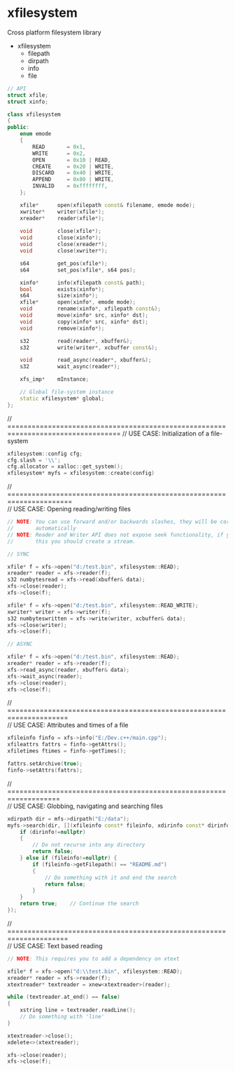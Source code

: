 # xfilesystem

Cross platform filesystem library

* xfilesystem
  * filepath
  * dirpath
  * info
  * file


```c++
// API
struct xfile;
struct xinfo;

class xfilesystem
{
public:
	enum emode
	{
		READ       = 0x1,
		WRITE      = 0x2,
		OPEN       = 0x10 | READ,
		CREATE     = 0x20 | WRITE,
		DISCARD    = 0x40 | WRITE,
		APPEND     = 0x80 | WRITE,
		INVALID    = 0xffffffff,
	};

	xfile*		open(xfilepath const& filename, emode mode);
	xwriter*	writer(xfile*);
	xreader*	reader(xfile*);
	
	void		close(xfile*);
	void		close(xinfo*);
	void		close(xreader*);
	void		close(xwriter*);

	s64			get_pos(xfile*);
	s64			set_pos(xfile*, s64 pos);

	xinfo*		info(xfilepath const& path);
	bool		exists(xinfo*);
	s64			size(xinfo*);
	xfile*		open(xinfo*, emode mode);
	void		rename(xinfo*, xfilepath const&);
	void		move(xinfo* src, xinfo* dst);
	void		copy(xinfo* src, xinfo* dst);
	void		remove(xinfo*);

	s32			read(reader*, xbuffer&);
	s32			write(writer*, xcbuffer const&);

	void		read_async(reader*, xbuffer&);
	s32			wait_async(reader*);

	xfs_imp*	mInstance;

	// Global file-system instance
	static xfilesystem*	global;
};
```

// ==================================================================================
// USE CASE: Initialization of a file-system

```c++
xfilesystem::config cfg;
cfg.slash = '\\';
cfg.allocator = xalloc::get_system();
xfilesystem* myfs = xfilesystem::create(config)
```

// ======================================================================  
// USE CASE: Opening reading/writing files  
```c++
// NOTE: You can use forward and/or backwards slashes, they will be corrected  
//       automatically  
// NOTE: Reader and Writer API does not expose seek functionality, if you need  
//       this you should create a stream.

// SYNC

xfile* f = xfs->open("d:/test.bin", xfilesystem::READ);
xreader* reader = xfs->reader(f);
s32 numbytesread = xfs->read(xbuffer& data);
xfs->close(reader);
xfs->close(f);

xfile* f = xfs->open("d:/test.bin", xfilesystem::READ_WRITE);
xwriter* writer = xfs->writer(f);
s32 numbyteswritten = xfs->write(writer, xcbuffer& data);
xfs->close(writer);
xfs->close(f);

// ASYNC

xfile* f = xfs->open("d:/test.bin", xfilesystem::READ);
xreader* reader = xfs->reader(f);
xfs->read_async(reader, xbuffer& data);
xfs->wait_async(reader);
xfs->close(reader);
xfs->close(f);
```

// =====================================================================  
// USE CASE: Attributes and times of a file

```c++
xfileinfo finfo = xfs->info("E:/Dev.c++/main.cpp");
xfileattrs fattrs = finfo->getAttrs();
xfiletimes ftimes = finfo->getTimes();

fattrs.setArchive(true);
finfo->setAttrs(fattrs);
```

// ===================================================================  
// USE CASE: Globbing, navigating and searching files

```c++
xdirpath dir = mfs->dirpath("E:/data");
myfs->search(dir, [](xfileinfo const* fileinfo, xdirinfo const* dirinfo, s32 dirdepth){
	if (dirinfo!=nullptr)
	{
		// Do not recurse into any directory
		return false;
	} else if (fileinfo!=nullptr) {
		if (fileinfo->getFilepath() == "README.md")
		{
			// Do something with it and end the search
			return false;
		}
	}
	return true;	// Continue the search
});
```

// =====================================================================  
// USE CASE: Text based reading  
```c++
// NOTE: This requires you to add a dependency on xtext

xfile* f = xfs->open("d:\\test.bin", xfilesystem::READ);
xreader* reader = xfs->reader(f);
xtextreader* textreader = xnew<xtextreader>(reader);

while (textreader.at_end() == false)
{
	xstring line = textreader.readLine();
	// Do something with 'line'
}

xtextreader->close();
xdelete<>(xtextreader);

xfs->close(reader);
xfs->close(f);
```